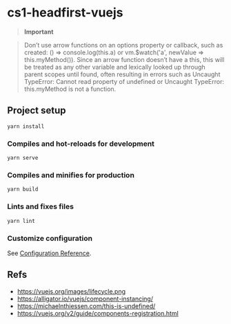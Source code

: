# cs1-headfirst-vuejs

> **Important**

> Don’t use arrow functions on an options property or callback, such as created: () => console.log(this.a) or vm.$watch('a', newValue => this.myMethod()). Since an arrow function doesn’t have a this, this will be treated as any other variable and lexically looked up through parent scopes until found, often resulting in errors such as Uncaught TypeError: Cannot read property of undefined or Uncaught TypeError: this.myMethod is not a function.

## Project setup
```
yarn install
```

### Compiles and hot-reloads for development
```
yarn serve
```

### Compiles and minifies for production
```
yarn build
```

### Lints and fixes files
```
yarn lint
```

### Customize configuration
See [Configuration Reference](https://cli.vuejs.org/config/).

## Refs

- https://vuejs.org/images/lifecycle.png
- https://alligator.io/vuejs/component-instancing/
- https://michaelnthiessen.com/this-is-undefined/
- https://vuejs.org/v2/guide/components-registration.html